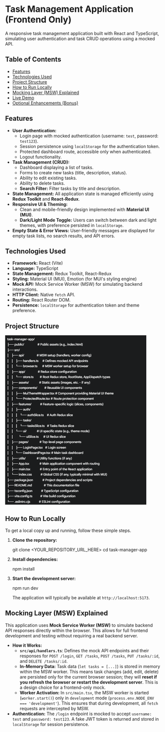 # Task Management Application (Frontend Only)

A responsive task management application built with React and TypeScript, simulating user authentication and task CRUD operations using a mocked API.

## Table of Contents
- [Features](#features)
- [Technologies Used](#technologies-used)
- [Project Structure](#project-structure)
- [How to Run Locally](#how-to-run-locally)
- [Mocking Layer (MSW) Explained](#mocking-layer-msw-explained)
- [Live Demo](#live-demo)
- [Optional Enhancements (Bonus)](#optional-enhancements-bonus)

## Features

* **User Authentication:**
    * Login page with mocked authentication (username: `test`, password: `test123`).
    * Session persistence using `localStorage` for the authentication token.
    * Protected dashboard route, accessible only when authenticated.
    * Logout functionality.
* **Task Management (CRUD):**
    * Dashboard displaying a list of tasks.
    * Forms to create new tasks (title, description, status).
    * Ability to edit existing tasks.
    * Ability to delete tasks.
    * **Search Filter:** Filter tasks by title and description.
* **State Management:** All application state is managed efficiently using **Redux Toolkit** and **React-Redux**.
* **Responsive UI & Theming:**
    * Clean and mobile-friendly design implemented with **Material UI (MUI)**.
    * **Dark/Light Mode Toggle:** Users can switch between dark and light themes, with preference persisted in `localStorage`.
* **Empty State & Error Views:** User-friendly messages are displayed for empty task lists, no search results, and API errors.

## Technologies Used

* **Framework:** React (Vite)
* **Language:** TypeScript
* **State Management:** Redux Toolkit, React-Redux
* **Styling:** Material UI (MUI), Emotion (for MUI's styling engine)
* **Mock API:** Mock Service Worker (MSW) for simulating backend interactions.
* **HTTP Client:** Native `fetch` API.
* **Routing:** React Router DOM.
* **Persistence:** `localStorage` for authentication token and theme preference.

## Project Structure

![alt text](image.png)


## How to Run Locally

To get a local copy up and running, follow these simple steps.

1.  **Clone the repository:**

    git clone <YOUR_REPOSITORY_URL_HERE>
    cd task-manager-app

2.  **Install dependencies:**

    npm install

3.  **Start the development server:**

    npm run dev

    The application will typically be available at `http://localhost:5173`.

## Mocking Layer (MSW) Explained

This application uses **Mock Service Worker (MSW)** to simulate backend API responses directly within the browser. This allows for full frontend development and testing without requiring a real backend server.

* **How it Works:**
    * **`src/api/handlers.ts`**: Defines the mock API endpoints and their responses for `POST /login`, `GET /tasks`, `POST /tasks`, `PUT /tasks/:id`, and `DELETE /tasks/:id`.
    * **In-Memory Data:** Task data (`let tasks = [...]`) is stored in memory within the MSW worker. This means task changes (add, edit, delete) are persisted only for the current browser session; they will **reset if you refresh the browser or restart the development server**. This is a design choice for a frontend-only mock.
    * **Worker Activation:** In `src/main.tsx`, the MSW worker is started (`worker.start()`) only in `development` mode (`process.env.NODE_ENV === 'development'`). This ensures that during development, all `fetch` requests are intercepted by MSW.
* **Authentication:** The `/login` endpoint is mocked to accept `username: test` and `password: test123`. A fake JWT token is returned and stored in `localStorage` for session persistence.

